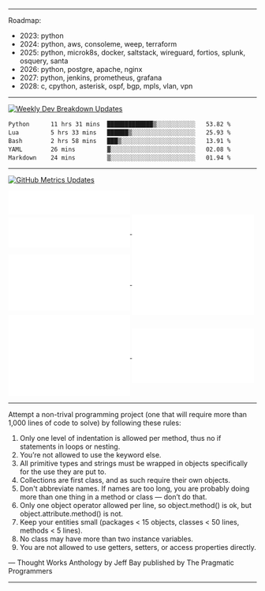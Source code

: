 
---

Roadmap:

- 2023: python
- 2024: python, aws, consoleme, weep, terraform
- 2025: python, microk8s, docker, saltstack, wireguard, fortios, splunk, osquery, santa
- 2026: python, postgre, apache, nginx
- 2027: python, jenkins, prometheus, grafana
- 2028: c, cpython, asterisk, ospf, bgp, mpls, vlan, vpn
  
---

[![Weekly Dev Breakdown Updates](https://github.com/raelldottin/raelldottin/actions/workflows/wakatime.yml/badge.svg)](https://github.com/raelldottin/raelldottin/actions/workflows/wakatime.yml)

<!--START_SECTION:waka-->

```txt
Python      11 hrs 31 mins  █████████████▒░░░░░░░░░░░   53.82 %
Lua         5 hrs 33 mins   ██████▒░░░░░░░░░░░░░░░░░░   25.93 %
Bash        2 hrs 58 mins   ███▒░░░░░░░░░░░░░░░░░░░░░   13.91 %
YAML        26 mins         ▓░░░░░░░░░░░░░░░░░░░░░░░░   02.08 %
Markdown    24 mins         ▒░░░░░░░░░░░░░░░░░░░░░░░░   01.94 %
```

<!--END_SECTION:waka-->

---

[![GitHub Metrics Updates](https://github.com/raelldottin/raelldottin/actions/workflows/metrics.yml/badge.svg)](https://github.com/raelldottin/raelldottin/actions/workflows/metrics.yml)

<a href="https://github.com/raelldottin">
  <img align="center" width="49%" src="./header.svg" />
</a>
<br/>
<a href="https://github.com/raelldottin">
  <img align="center" width="49%" src="./repositories.svg" />
</a>
<a href="https://github.com/raelldottin">
  <img align="center" width="49%" src="./acti_comm.svg" />
</a>

<a href="https://github.com/raelldottin">
  <img align="center" width="49%" src="./iso_calender.svg" />
</a>

<a href="https://github.com/raelldottin">
    <img align="center" width="49%" src="./issue_pr_lang.svg" />
</a>

<a href="https://github.com/raelldottin">
  <img align="center" width="49%" src="./github-habits.svg" />
</a>
<a href="https://github.com/raelldottin">
    <img align="center" width="49%" src="./achievements.svg" />
</a>

---

Attempt a non-trival programming project (one that will require more than 1,000 lines of code to solve) by following these rules:
1. Only one level of indentation is allowed per method, thus no if statements in loops or nesting.
1. You’re not allowed to use the keyword else.
1. All primitive types and strings must be wrapped in objects specifically for the use they are put to.
1. Collections are first class, and as such require their own objects.
1. Don't abbreviate names. If names are too long, you are probably doing more than one thing in a method or class — don’t do that.
1. Only one object operator allowed per line, so object.method() is ok, but object.attribute.method() is not.
1. Keep your entities small (packages < 15 objects, classes < 50 lines, methods < 5 lines).
1. No class may have more than two instance variables.
1. You are not allowed to use getters, setters, or access properties directly.

— Thought Works Anthology by Jeff Bay published by The Pragmatic Programmers

---

<!--

If hate reflects success, perhaps they should lessen their disdain for me. Either amplify my accomplishments or realize that seeking my downfall is also their own undoing.

---

As a black person, I often feel like I'm under constant scrutiny. Trust becomes a luxury in a world that seems perpetually against me. If my actions seem aggressive, understand that they stem from a relentless battle for my basic right to exist.

---

-->
